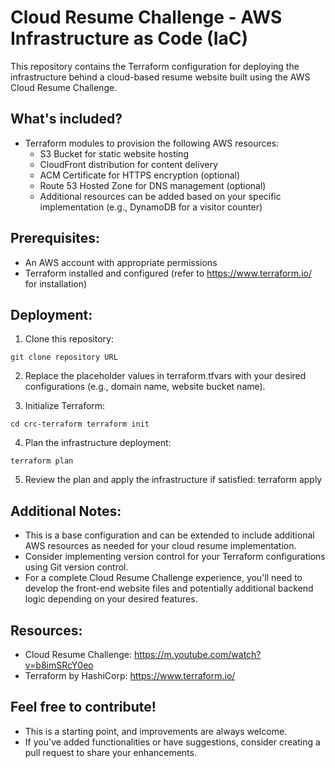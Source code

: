 # Cloud Resume Challenge - AWS Infrastructure as Code (IaC) 
This repository contains the Terraform configuration for deploying the
infrastructure behind a cloud-based resume website built using the AWS
Cloud Resume Challenge.

## What's included?

* Terraform modules to provision the following AWS resources: 
    - S3 Bucket for static website hosting 
    - CloudFront distribution for content delivery
    - ACM Certificate for HTTPS encryption (optional) 
    - Route 53 Hosted Zone for DNS management (optional)
    - Additional resources can be added based on your specific implementation (e.g., DynamoDB for a visitor counter)

## Prerequisites:

* An AWS account with appropriate permissions
* Terraform installed and configured (refer to https://www.terraform.io/ for installation)

## Deployment:

1. Clone this repository:
```
git clone repository URL
```
2. Replace the placeholder values in terraform.tfvars with your desired configurations (e.g., domain name, website bucket name).

3. Initialize Terraform:
```
cd crc-terraform terraform init
```
4. Plan the infrastructure deployment: 
```
terraform plan
```
5. Review the plan and apply the infrastructure if satisfied:
terraform apply 

## Additional Notes:

* This is a base configuration and can be extended to include additional AWS resources as needed for your cloud resume implementation.
* Consider implementing version control for your Terraform configurations using Git version control.
* For a complete Cloud Resume Challenge experience, you'll need to develop the front-end website files and potentially additional backend logic depending on your desired features. 

## Resources:

* Cloud Resume Challenge: https://m.youtube.com/watch?v=b8imSRcY0eo
* Terraform by HashiCorp: https://www.terraform.io/

## Feel free to contribute!

* This is a starting point, and improvements are always welcome.
* If you've added functionalities or have suggestions, consider creating a pull
request to share your enhancements.

